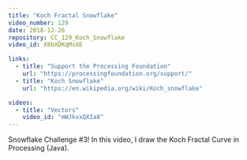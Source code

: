 ```yaml
---
title: "Koch Fractal Snowflake"
video_number: 129
date: 2018-12-26
repository: CC_129_Koch_Snowflake
video_id: X8bXDKqMsXE

links:
  - title: "Support the Processing Foundation"
    url: "https://processingfoundation.org/support/"
  - title: "Koch Snowflake"
    url: "https://en.wikipedia.org/wiki/Koch_snowflake"

videos:
  - title: "Vectors"
    video_id: "mWJkvxQXIa8"
---
```


Snowflake Challenge #3! In this video, I draw the Koch Fractal Curve in Processing (Java).
